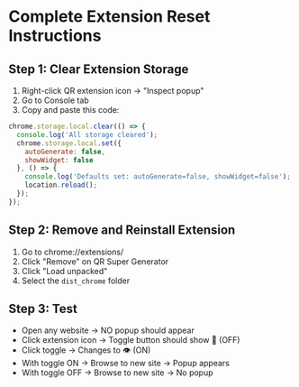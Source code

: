 # Complete Extension Reset Instructions

## Step 1: Clear Extension Storage
1. Right-click QR extension icon → "Inspect popup"
2. Go to Console tab
3. Copy and paste this code:

```javascript
chrome.storage.local.clear(() => {
  console.log('All storage cleared');
  chrome.storage.local.set({
    autoGenerate: false,
    showWidget: false
  }, () => {
    console.log('Defaults set: autoGenerate=false, showWidget=false');
    location.reload();
  });
});
```

## Step 2: Remove and Reinstall Extension
1. Go to chrome://extensions/
2. Click "Remove" on QR Super Generator
3. Click "Load unpacked" 
4. Select the `dist_chrome` folder

## Step 3: Test
- Open any website → NO popup should appear
- Click extension icon → Toggle button should show 🚫 (OFF)
- Click toggle → Changes to 👁️ (ON)
- With toggle ON → Browse to new site → Popup appears
- With toggle OFF → Browse to new site → No popup
